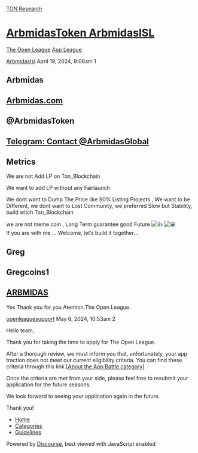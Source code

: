 [TON Research](/)

# [ArbmidasToken ArbmidasISL](/t/arbmidastoken-arbmidasisl/11714)

[The Open League](/c/the-open-league/app-leaderboard/58)  [App League](/c/the-open-league/app-leaderboard/58) 

    

[ArbmidasIsl](https://tonresear.ch/u/ArbmidasIsl)  April 19, 2024, 8:08am  1

## [](#arbmidas-1)Arbmidas

## [](#arbmidascom-2)[Arbmidas.com](http://Arbmidas.com)

## [](#arbmidastoken-3)@ArbmidasToken

## [](#httpstmearbmidasglobal-4)[Telegram: Contact @ArbmidasGlobal](https://t.me/ArbmidasGlobal)

## [](#metrics-5)Metrics

We are not Add LP on Ton\_Blockchain

We want to add LP without any Fairlaunch

We dont want to Dump The Price like 90% Listing Projects , We want to be Different, we dont want to Lost Community, we preferred Slow but Stability, build witch Ton\_Blockchain

we are not meme coin , Long Term guarantee good Future ![:+1:](https://tonresear.ch/images/emoji/twitter/+1.png?v=12 ":+1:") ![:grinning:](https://tonresear.ch/images/emoji/twitter/grinning.png?v=12 ":grinning:")  
If you are with me … Welcome, let’s build it together…

## [](#greg-6)Greg

## [](#gregcoins1-7)Gregcoins1

## [](#httpsdiscordcominviteq9kpruja-8)[ARBMIDAS](https://discord.com/invite/q9kpRuja)

Yes Thank you for you Atention The Open League.

 

[openleaguesupport](https://tonresear.ch/u/openleaguesupport) May 6, 2024, 10:53am  2

Hello team,

Thank you for taking the time to apply for The Open League.

After a thorough review, we must inform you that, unfortunately, your app traction does not meet our current eligibility criteria. You can find these criteria through this link \[[About the App Battle category](https://tonresear.ch/t/about-the-app-battle-category/1275)\].

Once the criteria are met from your side, please feel free to resubmit your application for the future seasons.

We look forward to seeing your application again in the future.

Thank you!

 

*   [Home](/)
*   [Categories](/categories)
*   [Guidelines](/guidelines)

Powered by [Discourse](https://www.discourse.org), best viewed with JavaScript enabled